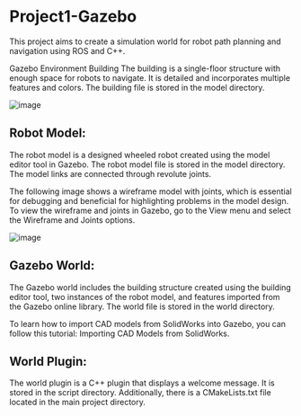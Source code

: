 # Project1-Gazebo

This project aims to create a simulation world for robot path planning and navigation using ROS and C++.

Gazebo Environment Building
The building is a single-floor structure with enough space for robots to navigate. It is detailed and incorporates multiple features and colors. The building file is stored in the model directory.

![image](https://github.com/Bebil-P/Project1-Gazebo/assets/109389468/41e76172-10a0-4575-86c0-5f17dfd11b2a)


## Robot Model:

The robot model is a designed wheeled robot created using the model editor tool in Gazebo. The robot model file is stored in the model directory. The model links are connected through revolute joints.

The following image shows a wireframe model with joints, which is essential for debugging and beneficial for highlighting problems in the model design. To view the wireframe and joints in Gazebo, go to the View menu and select the Wireframe and Joints options.

![image](https://github.com/Bebil-P/Project1-Gazebo/assets/109389468/ff5d6f61-ff8e-4b84-ac85-14e25cfe6590)


## Gazebo World:

The Gazebo world includes the building structure created using the building editor tool, two instances of the robot model, and features imported from the Gazebo online library. The world file is stored in the world directory.

To learn how to import CAD models from SolidWorks into Gazebo, you can follow this tutorial: Importing CAD Models from SolidWorks.

## World Plugin:

The world plugin is a C++ plugin that displays a welcome message. It is stored in the script directory. Additionally, there is a CMakeLists.txt file located in the main project directory.
